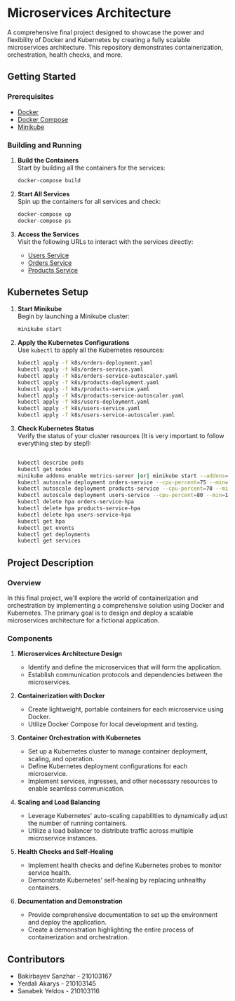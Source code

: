 # Microservices Architecture

A comprehensive final project designed to showcase the power and flexibility of Docker and Kubernetes by creating a fully scalable microservices architecture. This repository demonstrates containerization, orchestration, health checks, and more.

## Getting Started

### Prerequisites
- [Docker](https://docs.docker.com/get-docker/)
- [Docker Compose](https://docs.docker.com/compose/install/)
- [Minikube](https://minikube.sigs.k8s.io/docs/start/)

### Building and Running

1. **Build the Containers**  
   Start by building all the containers for the services:
   ```bash
   docker-compose build
   ```

2. **Start All Services**  
   Spin up the containers for all services and check:
   ```bash
   docker-compose up
   docker-compose ps

   ```

3. **Access the Services**  
   Visit the following URLs to interact with the services directly:
    - [Users Service](http://localhost:8080/)
    - [Orders Service](http://localhost:8081/)
    - [Products Service](http://localhost:8082/)

## Kubernetes Setup

1. **Start Minikube**  
   Begin by launching a Minikube cluster:
   ```bash
   minikube start
   ```

2. **Apply the Kubernetes Configurations**  
   Use `kubectl` to apply all the Kubernetes resources:
   ```bash
   kubectl apply -f k8s/orders-deployment.yaml
   kubectl apply -f k8s/orders-service.yaml
   kubectl apply -f k8s/orders-service-autoscaler.yaml
   kubectl apply -f k8s/products-deployment.yaml
   kubectl apply -f k8s/products-service.yaml
   kubectl apply -f k8s/products-service-autoscaler.yaml
   kubectl apply -f k8s/users-deployment.yaml
   kubectl apply -f k8s/users-service.yaml
   kubectl apply -f k8s/users-service-autoscaler.yaml
   ```

3. **Check Kubernetes Status**  
   Verify the status of your cluster resources (It is very important to follow everything step by step!):
   ```bash
  
   kubectl describe pods
   kubectl get nodes
   minikube addons enable metrics-server |or| minikube start --addons=metrics-server
   kubectl autoscale deployment orders-service --cpu-percent=75 --min=1 --max=6
   kubectl autoscale deployment products-service --cpu-percent=70 --min=1 --max=5
   kubectl autoscale deployment users-service --cpu-percent=80 --min=1 --max=10
   kubectl delete hpa orders-service-hpa
   kubectl delete hpa products-service-hpa
   kubectl delete hpa users-service-hpa
   kubectl get hpa
   kubectl get events
   kubectl get deployments
   kubectl get services
   ```

## Project Description

### Overview
In this final project, we'll explore the world of containerization and orchestration by implementing a comprehensive solution using Docker and Kubernetes. The primary goal is to design and deploy a scalable microservices architecture for a fictional application.

### Components

1. **Microservices Architecture Design**
    - Identify and define the microservices that will form the application.
    - Establish communication protocols and dependencies between the microservices.

2. **Containerization with Docker**
    - Create lightweight, portable containers for each microservice using Docker.
    - Utilize Docker Compose for local development and testing.

3. **Container Orchestration with Kubernetes**
    - Set up a Kubernetes cluster to manage container deployment, scaling, and operation.
    - Define Kubernetes deployment configurations for each microservice.
    - Implement services, ingresses, and other necessary resources to enable seamless communication.

4. **Scaling and Load Balancing**
    - Leverage Kubernetes' auto-scaling capabilities to dynamically adjust the number of running containers.
    - Utilize a load balancer to distribute traffic across multiple microservice instances.

5. **Health Checks and Self-Healing**
    - Implement health checks and define Kubernetes probes to monitor service health.
    - Demonstrate Kubernetes' self-healing by replacing unhealthy containers.

6. **Documentation and Demonstration**
    - Provide comprehensive documentation to set up the environment and deploy the application.
    - Create a demonstration highlighting the entire process of containerization and orchestration.

## Contributors

- Bakirbayev Sanzhar - 210103167
- Yerdali Akarys - 210103145
- Sanabek Yeldos - 210103116